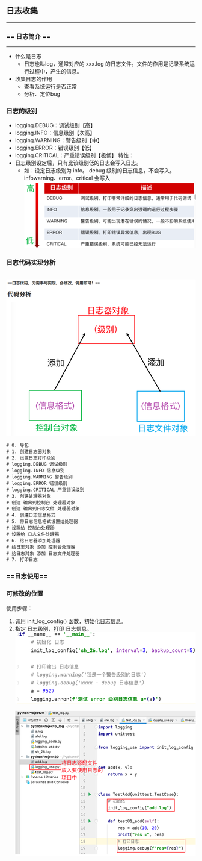 ## 日志收集
****
### == 日志简介 ==
****
* 什么是日志
  * 日志也叫log，通常对应的 xxx.log 的日志文件。文件的作用是记录系统运行过程中，产生的信息。
* 收集日志的作用
  * 查看系统运行是否正常
  * 分析、定位bug
### 日志的级别
* logging.DEBUG：调试级别【高】
* logging.INFO：信息级别【次高】
* logging.WARNING：警告级别【中】
* logging.ERROR：错误级别【低】
* logging.CRITICAL：严重错误级别【极低】
特性：
* 日志级别设定后，只有比该级别低的日志会写入日志。
  * 如：设定日志级别为 info。 debug 级别的日志信息，不会写入。infowarning、error、critical 会写入
<br>![img_1.png](img_1.png)<br>
### 日志代码实现分析
<br>![img_2.png](img_2.png)<br>

```txt
# 0. 导包
# 1. 创建日志器对象
# 2. 设置日志打印级别
# logging.DEBUG 调试级别
# logging.INFO 信息级别
# logging.WARNING 警告级别
# logging.ERROR 错误级别
# logging.CRITICAL 严重错误级别
# 3. 创建处理器对象
# 创建 输出到控制台 处理器对象
# 创建 输出到日志文件 处理器对象
# 4. 创建日志信息格式
# 5. 将日志信息格式设置给处理器
# 设置给 控制台处理器
# 设置给 日志文件处理器
# 6. 给日志器添加处理器
# 给日志对象 添加 控制台处理器
# 给日志对象 添加 日志文件处理器
# 7. 打印日志
```

### ==日志使用==
### 可修改的位置
使用步骤：
1. 调用 init_log_config() 函数，初始化日志信息。
2. 指定 日志级别，打印 日志信息。
<br>![img_3.png](img_3.png)<br>
<br>![img_4.png](img_4.png)<br>
